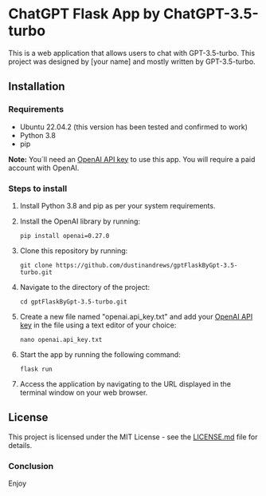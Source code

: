 # ChatGPT Flask App by ChatGPT-3.5-turbo

This is a web application that allows users to chat with GPT-3.5-turbo. This project was designed by [your name] and mostly written by GPT-3.5-turbo.

## Installation

### Requirements
- Ubuntu 22.04.2 (this version has been tested and confirmed to work)
- Python 3.8
- pip

**Note:** You´ll need an [OpenAI API key](https://beta.openai.com/signup/) to use this app. You will require a paid account with OpenAI.


### Steps to install
1. Install Python 3.8 and pip as per your system requirements.
2. Install the OpenAI library by running:

   ```
   pip install openai=0.27.0
   ```

3. Clone this repository by running:

   ```
   git clone https://github.com/dustinandrews/gptFlaskByGpt-3.5-turbo.git
   ``` 

4. Navigate to the directory of the project:

   ```
   cd gptFlaskByGpt-3.5-turbo.git
   ```

5. Create a new file named "openai.api_key.txt" and add your [OpenAI API key](https://beta.openai.com/docs/authentication/api-keys) in the file using a text editor of your choice:

   ```
   nano openai.api_key.txt
   ```

6. Start the app by running the following command:

   ```
   flask run
   ```

7. Access the application by navigating to the URL displayed in the terminal window on your web browser.

## License

This project is licensed under the MIT License - see the [LICENSE.md](LICENSE.md) file for details.

### Conclusion

Enjoy